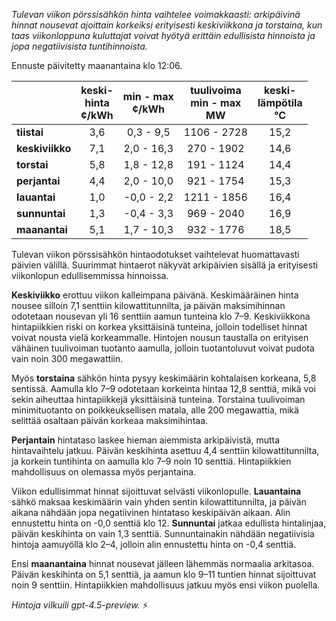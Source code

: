 *Tulevan viikon pörssisähkön hinta vaihtelee voimakkaasti: arkipäivinä hinnat nousevat ajoittain korkeiksi erityisesti keskiviikkona ja torstaina, kun taas viikonloppuna kuluttajat voivat hyötyä erittäin edullisista hinnoista ja jopa negatiivisista tuntihinnoista.*

Ennuste päivitetty maanantaina klo 12:06.

|             | keski-<br>hinta<br>¢/kWh | min - max<br>¢/kWh | tuulivoima<br>min - max<br>MW | keski-<br>lämpötila<br>°C |
|:------------|:------------------------:|:------------------:|:-----------------------------:|:--------------------------:|
| **tiistai**     |          3,6           |     0,3 - 9,5     |         1106 - 2728           |           15,2             |
| **keskiviikko** |          7,1           |     2,0 - 16,3    |          270 - 1902           |           14,6             |
| **torstai**     |          5,8           |     1,8 - 12,8    |          191 - 1124           |           14,4             |
| **perjantai**   |          4,4           |     2,0 - 10,0    |          921 - 1754           |           15,3             |
| **lauantai**    |          1,0           |    -0,0 - 2,2     |         1211 - 1856           |           16,4             |
| **sunnuntai**   |          1,3           |    -0,4 - 3,3     |          969 - 2040           |           16,9             |
| **maanantai**   |          5,1           |     1,7 - 10,3    |          932 - 1776           |           18,5             |

Tulevan viikon pörssisähkön hintaodotukset vaihtelevat huomattavasti päivien välillä. Suurimmat hintaerot näkyvät arkipäivien sisällä ja erityisesti viikonlopun edullisemmissa hinnoissa.

**Keskiviikko** erottuu viikon kalleimpana päivänä. Keskimääräinen hinta nousee silloin 7,1 senttiin kilowattitunnilta, ja päivän maksimihinnan odotetaan nousevan yli 16 senttiin aamun tunteina klo 7–9. Keskiviikkona hintapiikkien riski on korkea yksittäisinä tunteina, jolloin todelliset hinnat voivat nousta vielä korkeammalle. Hintojen nousun taustalla on erityisen vähäinen tuulivoiman tuotanto aamulla, jolloin tuotantoluvut voivat pudota vain noin 300 megawattiin.

Myös **torstaina** sähkön hinta pysyy keskimäärin kohtalaisen korkeana, 5,8 sentissä. Aamulla klo 7–9 odotetaan korkeinta hintaa 12,8 senttiä, mikä voi sekin aiheuttaa hintapiikkejä yksittäisinä tunteina. Torstaina tuulivoiman minimituotanto on poikkeuksellisen matala, alle 200 megawattia, mikä selittää osaltaan päivän korkeaa maksimihintaa.

**Perjantain** hintataso laskee hieman aiemmista arkipäivistä, mutta hintavaihtelu jatkuu. Päivän keskihinta asettuu 4,4 senttiin kilowattitunnilta, ja korkein tuntihinta on aamulla klo 7–9 noin 10 senttiä. Hintapiikkien mahdollisuus on olemassa myös perjantaina.

Viikon edullisimmat hinnat sijoittuvat selvästi viikonlopulle. **Lauantaina** sähkö maksaa keskimäärin vain yhden sentin kilowattitunnilta, ja päivän aikana nähdään jopa negatiivinen hintataso keskipäivän aikaan. Alin ennustettu hinta on -0,0 senttiä klo 12. **Sunnuntai** jatkaa edullista hintalinjaa, päivän keskihinta on vain 1,3 senttiä. Sunnuntainakin nähdään negatiivisia hintoja aamuyöllä klo 2–4, jolloin alin ennustettu hinta on -0,4 senttiä.

Ensi **maanantaina** hinnat nousevat jälleen lähemmäs normaalia arkitasoa. Päivän keskihinta on 5,1 senttiä, ja aamun klo 9–11 tuntien hinnat sijoittuvat noin 9 senttiin. Hintapiikkien mahdollisuus jatkuu myös ensi viikon puolella.

*Hintoja vilkuili gpt-4.5-preview.* ⚡
